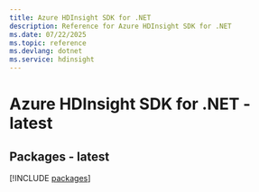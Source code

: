 ```yaml
---
title: Azure HDInsight SDK for .NET
description: Reference for Azure HDInsight SDK for .NET
ms.date: 07/22/2025
ms.topic: reference
ms.devlang: dotnet
ms.service: hdinsight
---
```

# Azure HDInsight SDK for .NET - latest
## Packages - latest
[!INCLUDE [packages](hdinsight-index.md)]